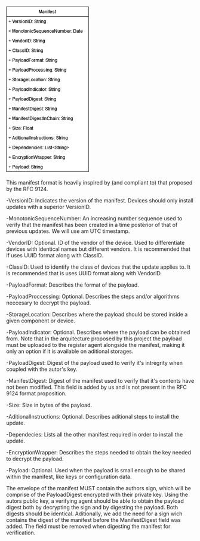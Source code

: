 ![Manifest](Manifest.drawio.png?raw=true "Manifest")

This manifest format is heavily inspired by (and compliant to) that proposed by the RFC 9124.

-VersionID: Indicates the version of the manifest. Devices should only install updates with a superior VersionID.

-MonotonicSequenceNumber: An increasing number sequence used to verify that the manifest has been created in a time posterior
of that of previous updates. We will use am UTC timestamp.

-VendorID: Optional. ID of the vendor of the device. Used to differentiate devices with identical names but different vendors.
It is recommended that if uses UUID format along with ClassID.

-ClassID: Used to identify the class of devices that the update applies to. It is recommended that is uses UUID format along with VendorID.

-PayloadFormat: Describes the format of the payload.

-PayloadProccessing: Optional. Describes the steps and/or algorithms neccesary to decrypt the payload.

-StorageLocation: Describes where the payload should be stored inside a given component or device.

-PayloadIndicator: Optional. Describes where the payload can be obtained from. Note that in the arquitecture proposed by this project
the payload must be uploaded to the register agent alongside the manifest, making it only an option if it is available on aditional storages.

-PayloadDigest: Digest of the payload used to verify it's intregrity when coupled with the autor's key.

-ManifestDigest: Digest of the manifest used to verify that it's contents have not been modified. This field is added by us and is not present in the RFC 9124
format proposition.

-Size: Size in bytes of the payload.

-AditionalInstructions: Optional. Describes aditional steps to install the update.

-Dependecies: Lists all the other manifest required in order to install the update.

-EncryptionWrapper: Describes the steps needed to obtain the key needed to decrypt the payload.

-Payload: Optional. Used when the payload is small enough to be shared within the manifest, like keys or configuration data.

The envelope of the manifest MUST contain the authors sign, which will be comprise of the PayloadDigest encrypted with their
private key. Using the autors public key, a verifying agent should be able to obtain the payload digest both by decrypting the sign
and by digesting the payload. Both digests should be identical.
Aditionally, we add the need for a sign wich contains the digest of the manifest before the ManifestDigest field was added. The field must be removed when digesting
the manifest for verification.
